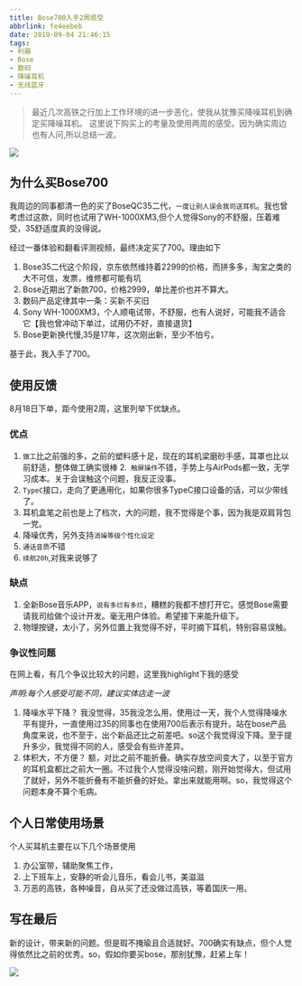 ```yaml
---
title: Bose700入手2周感受
abbrlink: fe4eebeb
date: 2019-09-04 21:46:15
tags:
- 利器
- Bose
- 数码
- 降噪耳机
- 无线蓝牙
---
```

> 最近几次高铁之行加上工作环境的进一步恶化，使我从犹豫买降噪耳机到确定买降噪耳机。
这里说下购买上的考量及使用两周的感受。因为确实周边也有人问,所以总结一波。

![](https://static.1991421.cn/2019-09-04-132453.jpg)

## 为什么买Bose700
我周边的同事都清一色的买了BoseQC35二代，`一度让别人误会我司送耳机`。我也曾考虑过这款，同时也试用了WH-1000XM3,但个人觉得Sony的不舒服，压着难受，35舒适度真的没得说。

经过一番体验和翻看评测视频，最终决定买了700。理由如下

1. Bose35二代这个阶段，京东依然维持着2299的价格，而拼多多，淘宝之类的大不可信，发票，维修都可能有坑
2. Bose近期出了新款700，价格2999，单比差价也并不算大。
3. 数码产品定律其中一条：买新不买旧
4. Sony WH-1000XM3，个人顺电试带，不舒服，也有人说好，可能我不适合它【我也曾冲动下单过，试用仍不好，直接退货】
5. Bose更新换代慢,35是17年，这次刚出新，至少不怕亏。

基于此，我入手了700。

## 使用反馈
8月18日下单，距今使用2周，这里列举下优缺点。

### 优点

1. `做工`比之前强的多，之前的塑料感十足，现在的耳机梁磨砂手感，耳罩也比以前舒适，整体做工确实很棒
2.` 触屏操作`不错，手势上与AirPods都一致，无学习成本。关于会误触这个问题，我反正没事。
3. `TypeC`接口，走向了更通用化，如果你很多TypeC接口设备的话，可以少带线了。
4. 耳机盒笔之前也是上了档次，大的问题，我不觉得是个事，因为我是双肩背包一党。
5. 降噪优秀，另外支持`消噪等级个性化设定`
6. `通话音质`不错
7. `续航20h`,对我来说够了

### 缺点

1. 全新Bose音乐APP，`说有多烂有多烂`，糟糕的我都不想打开它。感觉Bose需要请我司给做个设计开发。毫无用户体验。希望接下来能升级下。
2. 物理按键，太小了，另外位置上我觉得不好，平时摘下耳机，特别容易误触。

### 争议性问题
在网上看，有几个争议比较大的问题，这里我highlight下我的感受

_声明:每个人感受可能不同，建议实体店走一波_

1. 降噪水平下降？
我没觉得，35我没怎么用，使用过一天，我个人觉得降噪水平有提升，一直使用过35的同事也在使用700后表示有提升。站在bose产品角度来说，也不至于，出个新品还比之前差吧。so这个我觉得没下降。至于提升多少，我觉得不同的人，感受会有些许差异。
2. 体积大，不方便？
额，对比之前不能折叠。确实存放空间变大了，以至于官方的耳机盒都比之前大一圈。不过我个人觉得没啥问题，刚开始觉得大，但试用了就好，另外不能折叠有不能折叠的好处。拿出来就能用啊。so，我觉得这个问题本身不算个毛病。

## 个人日常使用场景
个人买耳机主要在以下几个场景使用

1. 办公室带，辅助聚焦工作，
2. 上下班车上，安静的听会儿音乐，看会儿书，美滋滋
3. 万恶的高铁，各种噪音，自从买了还没做过高铁，等着国庆一用。

## 写在最后

新的设计，带来新的问题。但是瑕不掩瑜且合适就好。700确实有缺点，但个人觉得依然比之前的优秀。so，假如你要买bose，那别犹豫，赶紧上车！

![](https://static.1991421.cn/2019-09-04-134333.png)
